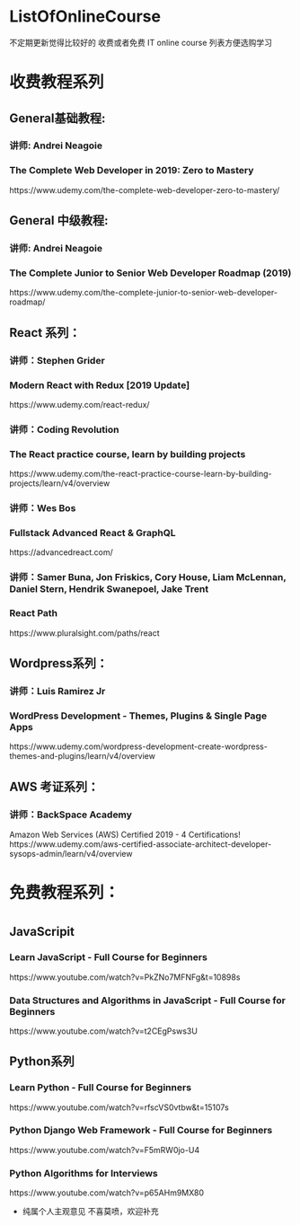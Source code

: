 # ListOfOnlineCourse

不定期更新觉得比较好的 收费或者免费 IT online course 列表方便选购学习

<h1>收费教程系列</h1>
<h2>General基础教程:</h2>

<h3>讲师: Andrei Neagoie</h3>
<h3>The Complete Web Developer in 2019: Zero to Mastery</h3>
https://www.udemy.com/the-complete-web-developer-zero-to-mastery/

<h2>General 中级教程:</h2>

<h3>讲师: Andrei Neagoie</h3>
<h3>The Complete Junior to Senior Web Developer Roadmap (2019)</h3>
https://www.udemy.com/the-complete-junior-to-senior-web-developer-roadmap/

<h2>React 系列：</h2>

<h3>讲师：Stephen Grider</h3>
<h3>Modern React with Redux [2019 Update]</h3>
https://www.udemy.com/react-redux/

<h3>讲师：Coding Revolution</h3>
<h3>The React practice course, learn by building projects</h3>
https://www.udemy.com/the-react-practice-course-learn-by-building-projects/learn/v4/overview

<h3>讲师：Wes Bos</h3>
<h3>Fullstack Advanced React & GraphQL</h3>
https://advancedreact.com/

<h3>讲师：Samer Buna, Jon Friskics, Cory House, Liam McLennan, Daniel Stern, Hendrik Swanepoel, Jake Trent</h3>
<h3>React Path</h3>
https://www.pluralsight.com/paths/react

<h2>Wordpress系列：</h2>
<h3>讲师：Luis Ramirez Jr</h3>
<h3>WordPress Development - Themes, Plugins & Single Page Apps</h3>
https://www.udemy.com/wordpress-development-create-wordpress-themes-and-plugins/learn/v4/overview

<h2>AWS 考证系列：</h2>
<h3>讲师：BackSpace Academy</h3>
Amazon Web Services (AWS) Certified 2019 - 4 Certifications!</h3>
https://www.udemy.com/aws-certified-associate-architect-developer-sysops-admin/learn/v4/overview

<h1>免费教程系列：<h1>
<h2>JavaScripit</h2> 
  
<h3>Learn JavaScript - Full Course for Beginners</h3>
https://www.youtube.com/watch?v=PkZNo7MFNFg&t=10898s

<h3>Data Structures and Algorithms in JavaScript - Full Course for Beginners</h3>
https://www.youtube.com/watch?v=t2CEgPsws3U

<h2>Python系列</h2>
<h3>Learn Python - Full Course for Beginners</h3>
https://www.youtube.com/watch?v=rfscVS0vtbw&t=15107s

<h3>Python Django Web Framework - Full Course for Beginners</h3>
https://www.youtube.com/watch?v=F5mRW0jo-U4

<h3>Python Algorithms for Interviews</h3>
https://www.youtube.com/watch?v=p65AHm9MX80

- 纯属个人主观意见 不喜莫喷，欢迎补充
